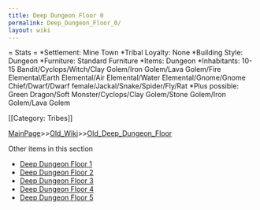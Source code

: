 ```yaml
---
title: Deep Dungeon Floor 0
permalink: Deep_Dungeon_Floor_0/
layout: wiki
---
```

= Stats =
*Settlement: Mine Town
*Tribal Loyalty: None
*Building Style: Dungeon
*Furniture:  Standard Furniture
*Items:  Dungeon 
*Inhabitants: 10-15 Bandit/Cyclops/Witch/Clay Golem/Iron Golem/Lava Golem/Fire Elemental/Earth Elemental/Air Elemental/Water Elemental/Gnome/Gnome Chief/Dwarf/Dwarf female/Jackal/Snake/Spider/Fly/Rat
*Plus possible: Green Dragon/Soft Monster/Cyclops/Clay Golem/Stone Golem/Iron Golem/Lava Golem   

[[Category: Tribes]]

[MainPage](/keeperrl_wiki/ "wikilink")>>[Old_Wiki](/keeperrl_wiki/Old_Wiki "wikilink")>>[Old_Deep_Dungeon_Floor](/keeperrl_wiki/Old_Deep_Dungeon_Floor "wikilink")

Other items in this section
-    [Deep Dungeon Floor 1](/keeperrl_wiki/Deep_Dungeon_Floor_1 "wikilink")
-    [Deep Dungeon Floor 2](/keeperrl_wiki/Deep_Dungeon_Floor_2 "wikilink")
-    [Deep Dungeon Floor 3](/keeperrl_wiki/Deep_Dungeon_Floor_3 "wikilink")
-    [Deep Dungeon Floor 4](/keeperrl_wiki/Deep_Dungeon_Floor_4 "wikilink")
-    [Deep Dungeon Floor 5](/keeperrl_wiki/Deep_Dungeon_Floor_5 "wikilink")
